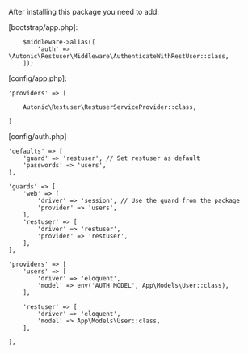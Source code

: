 After installing this package you need to add:

[bootstrap/app.php]:

        $middleware->alias([
            'auth' => \Autonic\Restuser\Middleware\AuthenticateWithRestUser::class,
        ]);

[config/app.php]:

    'providers' => [

        Autonic\Restuser\RestuserServiceProvider::class,

    ]

[config/auth.php]

    'defaults' => [
        'guard' => 'restuser', // Set restuser as default
        'passwords' => 'users',
    ],

    'guards' => [
        'web' => [
            'driver' => 'session', // Use the guard from the package
            'provider' => 'users',
        ],
        'restuser' => [
            'driver' => 'restuser',
            'provider' => 'restuser',
        ],
    ],

    'providers' => [
        'users' => [
            'driver' => 'eloquent',
            'model' => env('AUTH_MODEL', App\Models\User::class),
        ],

        'restuser' => [
            'driver' => 'eloquent',
            'model' => App\Models\User::class,
        ],

    ],